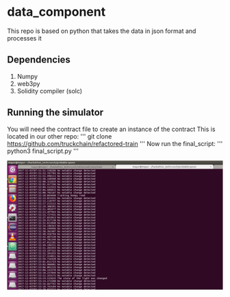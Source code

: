 # data_component
This repo is based on python that takes the data in json format and processes it 

## Dependencies
1. Numpy
2. web3py
3. Solidity compiler (solc)


## Running the simulator
You will need the contract file to create an instance of the contract
This is located in our other repo: 
'''
git clone https://github.com/truckchain/refactored-train
'''
Now run the final_script:
'''
python3 final_script.py
'''

![shot](simulator-shot.png)
